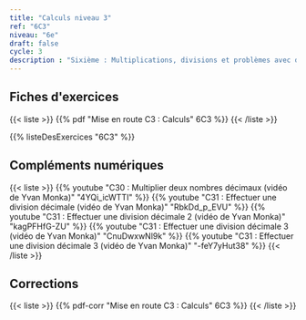 ```yaml
---
title: "Calculs niveau 3"
ref: "6C3"
niveau: "6e"
draft: false
cycle: 3
description : "Sixième : Multiplications, divisions et problèmes avec des nombres décimaux"
---
```


<h2 class="ui horizontal divider header">Fiches d'exercices</h2>


{{< liste >}}
	{{% pdf "Mise en route C3 : Calculs" 6C3 %}}
{{< /liste >}}

<div class="ui hidden divider"></div>
<div class="ui hidden divider"></div>



{{% listeDesExercices "6C3" %}}


<h2 class="ui horizontal divider header">Compléments numériques</h2>

{{< liste >}}
	{{% youtube "C30 : Multiplier deux nombres décimaux (vidéo de Yvan Monka)" "4YQi_icWTTI" %}}
	{{% youtube "C31 : Effectuer une division décimale (vidéo de Yvan Monka)" "RbkDd_p_EVU" %}}
	{{% youtube "C31 : Effectuer une division décimale 2 (vidéo de Yvan Monka)" "kagPFHfG-ZU" %}}
	{{% youtube "C31 : Effectuer une division décimale 3 (vidéo de Yvan Monka)" "CnuDwxwNl9k" %}}
	{{% youtube "C31 : Effectuer une division décimale 3 (vidéo de Yvan Monka)" "-feY7yHut38" %}}
{{< /liste >}}


<div class="ui hidden divider"></div>
<div class="ui hidden divider"></div>

<h2 class="ui horizontal divider header">Corrections</h2>


{{< liste >}}
	{{% pdf-corr "Mise en route C3 : Calculs" 6C3 %}}
{{< /liste >}}


